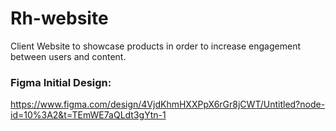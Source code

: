 # Rh-website

Client Website to showcase products in order to increase engagement between users and content. 

### Figma Initial Design:
https://www.figma.com/design/4VjdKhmHXXPpX6rGr8jCWT/Untitled?node-id=10%3A2&t=TEmWE7aQLdt3gYtn-1
